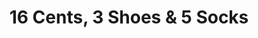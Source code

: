 ---
title: "16 Cents, 3 Shoes & 5 Socks"
url: /spokane-valley/16-cents-3-shoes-and-5-socks/
shop: furniture
---